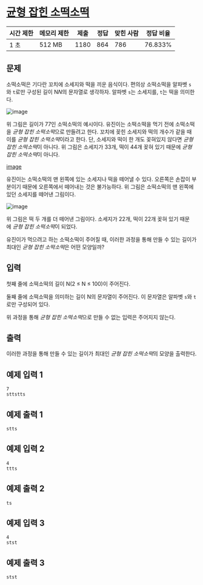 # [균형 잡힌 소떡소떡](https://www.acmicpc.net/problem/25641)

| 시간 제한 | 메모리 제한 | 제출 | 정답 | 맞힌 사람 | 정답 비율 |
| --- | --- | --- | --- | --- | --- |
| 1 초 | 512 MB | 1180 | 864 | 786 | 76.833% |

## 문제

소떡소떡은 기다란 꼬치에 소세지와 떡을 끼운 음식이다. 편의상 소떡소떡을 알파벳 `s`와 `t`로만 구성된 길이 N$N$의 문자열로 생각하자. 알파벳 `s`는 소세지를, `t`는 떡을 의미한다.

![image](https://upload.acmicpc.net/884b11a1-23ca-4099-b3c7-70076eaa4cad/-/preview/)

위 그림은 길이가 7$7$인 소떡소떡의 예시이다. 유진이는 소떡소떡을 먹기 전에 소떡소떡을 *균형 잡힌 소떡소떡*으로 만들려고 한다. 꼬치에 꽂힌 소세지와 떡의 개수가 같을 때 이를 *균형 잡힌 소떡소떡*이라고 한다. 단, 소세지와 떡이 한 개도 꽂혀있지 않다면 *균형잡힌 소떡소떡*이 아니다. 위 그림은 소세지가 3$3$개, 떡이 4$4$개 꽂혀 있기 때문에 *균형 잡힌 소떡소떡*이 아니다.

[image](https://upload.acmicpc.net/31eaac4b-36d4-4d92-90e7-6390ba3dd464/-/preview/)

유진이는 소떡소떡의 맨 왼쪽에 있는 소세지나 떡을 떼어낼 수 있다. 오른쪽은 손잡이 부분이기 때문에 오른쪽에서 떼어내는 것은 불가능하다. 위 그림은 소떡소떡의 맨 왼쪽에 있던 소세지를 떼어낸 그림이다.

![image](https://upload.acmicpc.net/1fb6f39e-75c8-4a6b-bf85-e09b9b2d6563/-/preview/)

위 그림은 떡 두 개를 더 떼어낸 그림이다. 소세지가 2$2$개, 떡이 2$2$개 꽂혀 있기 때문에 *균형 잡힌 소떡소떡*이 되었다.

유진이가 먹으려고 하는 소떡소떡이 주어질 때, 이러한 과정을 통해 만들 수 있는 길이가 최대인 *균형 잡힌 소떡소떡*은 어떤 모양일까?

## 입력

첫째 줄에 소떡소떡의 길이 N(2 ≤ N ≤ 100)이 주어진다.

둘째 줄에 소떡소떡을 의미하는 길이 N의 문자열이 주어진다. 이 문자열은 알파벳 `s`와 `t`로만 구성되어 있다.

위 과정을 통해 *균형 잡힌 소떡소떡*으로 만들 수 없는 입력은 주어지지 않는다.

## 출력

이러한 과정을 통해 만들 수 있는 길이가 최대인 *균형 잡힌 소떡소떡*의 모양을 출력한다.

## 예제 입력 1

```
7
sttstts

```

## 예제 출력 1

```
stts

```

## 예제 입력 2

```
4
ttts

```

## 예제 출력 2

```
ts

```

## 예제 입력 3

```
4
stst

```

## 예제 출력 3

```
stst
```
